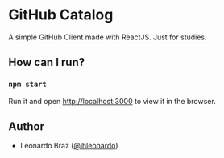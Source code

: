 # GitHub Catalog

A simple GitHub Client made with ReactJS. Just for studies.

## How can I run?

### `npm start`

Run it and open [http://localhost:3000](http://localhost:3000) to view it in the browser.

## Author

- Leonardo Braz ([@lhleonardo](http://github.com/lhleonardo))
